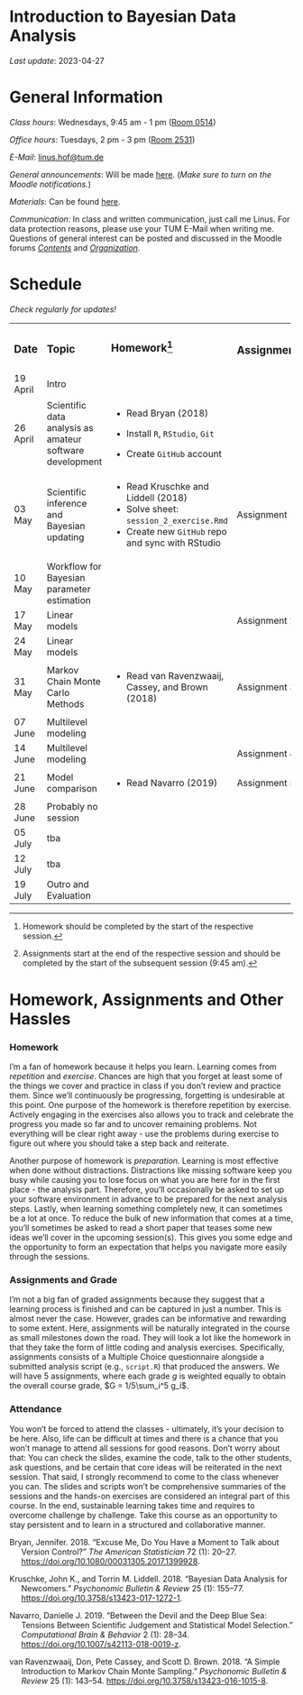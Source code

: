 Introduction to Bayesian Data Analysis
================

*Last update*: 2023-04-27

# General Information

*Class hours*: Wednesdays, 9:45 am - 1 pm ([Room
0514](https://portal.mytum.de/campus/roomfinder/roomfinder_viewmap?mapid=193&roomid=0514@0505))

*Office hours*: Tuesdays, 2 pm - 3 pm ([Room
2531](https://portal.mytum.de/campus/roomfinder/roomfinder_viewmap?mapid=196&roomid=2531@0505))

*E-Mail*: <linus.hof@tum.de>

*General announcements*: Will be made
[here](https://www.moodle.tum.de/mod/forum/view.php?id=2429843). (*Make
sure to turn on the Moodle notifications.*)

*Materials*: Can be found
[here](https://github.com/linushof/BayesIntro).

*Communication*: In class and written communication, just call me Linus.
For data protection reasons, please use your TUM E-Mail when writing me.
Questions of general interest can be posted and discussed in the Moodle
forums
[*Contents*](https://www.moodle.tum.de/mod/forum/view.php?id=2569419)
and
[*Organization*](https://www.moodle.tum.de/mod/forum/view.php?id=2569420).

# Schedule

*Check regularly for updates!*

<table style="width:99%;">
<colgroup>
<col style="width: 8%" />
<col style="width: 39%" />
<col style="width: 36%" />
<col style="width: 14%" />
</colgroup>
<tbody>
<tr class="odd">
<td><h3 id="date">Date</h3></td>
<td><h3 id="topic">Topic</h3></td>
<td><h3 id="homework1">Homework<a href="#fn1" class="footnote-ref"
id="fnref1" role="doc-noteref"><sup>1</sup></a></h3>
<h3 id="section"></h3></td>
<td><h3 id="assignment2">Assignment<a href="#fn2" class="footnote-ref"
id="fnref2" role="doc-noteref"><sup>2</sup></a></h3></td>
</tr>
<tr class="even">
<td>19 April</td>
<td>Intro</td>
<td></td>
<td></td>
</tr>
<tr class="odd">
<td>26 April</td>
<td>Scientific data analysis as amateur software development</td>
<td><ul>
<li><p>Read <span class="citation"
data-cites="bryanExcuseMeYou2018">Bryan (2018)</span></p></li>
<li><p>Install <code>R</code>, <code>RStudio</code>,
<code>Git</code></p></li>
<li><p>Create <code>GitHub</code> account</p></li>
</ul></td>
<td></td>
</tr>
<tr class="even">
<td>03 May</td>
<td>Scientific inference and Bayesian updating</td>
<td><ul>
<li>Read <span class="citation"
data-cites="kruschkeBayesianDataAnalysis2018">Kruschke and Liddell
(2018)</span></li>
<li>Solve sheet: <code>session_2_exercise.Rmd</code></li>
<li>Create new <code>GitHub</code> repo and sync with RStudio</li>
</ul></td>
<td>Assignment 1</td>
</tr>
<tr class="odd">
<td>10 May</td>
<td>Workflow for Bayesian parameter estimation</td>
<td></td>
<td></td>
</tr>
<tr class="even">
<td>17 May</td>
<td>Linear models</td>
<td></td>
<td>Assignment 2</td>
</tr>
<tr class="odd">
<td>24 May</td>
<td>Linear models</td>
<td></td>
<td></td>
</tr>
<tr class="even">
<td>31 May</td>
<td>Markov Chain Monte Carlo Methods</td>
<td><ul>
<li>Read <span class="citation"
data-cites="vanravenzwaaijSimpleIntroductionMarkov2018">van Ravenzwaaij,
Cassey, and Brown (2018)</span></li>
</ul></td>
<td>Assignment 3</td>
</tr>
<tr class="odd">
<td>07 June</td>
<td>Multilevel modeling</td>
<td></td>
<td></td>
</tr>
<tr class="even">
<td>14 June</td>
<td>Multilevel modeling</td>
<td></td>
<td>Assignment 4</td>
</tr>
<tr class="odd">
<td>21 June</td>
<td>Model comparison</td>
<td><ul>
<li>Read <span class="citation"
data-cites="navarroDevilDeepBlue2019">Navarro (2019)</span></li>
</ul></td>
<td>Assignment 5</td>
</tr>
<tr class="even">
<td>28 June</td>
<td>Probably no session</td>
<td></td>
<td></td>
</tr>
<tr class="odd">
<td>05 July</td>
<td>tba</td>
<td></td>
<td></td>
</tr>
<tr class="even">
<td>12 July</td>
<td>tba</td>
<td></td>
<td></td>
</tr>
<tr class="odd">
<td>19 July</td>
<td>Outro and Evaluation</td>
<td></td>
<td></td>
</tr>
</tbody>
</table>
<section id="footnotes" class="footnotes footnotes-end-of-document"
role="doc-endnotes">
<hr />
<ol>
<li id="fn1"><p>Homework should be completed by the start of the
respective session.<a href="#fnref1" class="footnote-back"
role="doc-backlink">↩︎</a></p></li>
<li id="fn2"><p>Assignments start at the end of the respective session
and should be completed by the start of the subsequent session (9:45
am).<a href="#fnref2" class="footnote-back"
role="doc-backlink">↩︎</a></p></li>
</ol>
</section>

# Homework, Assignments and Other Hassles

### Homework

I’m a fan of homework because it helps you learn. Learning comes from
*repetition* and *exercise*. Chances are high that you forget at least
some of the things we cover and practice in class if you don’t review
and practice them. Since we’ll continuously be progressing, forgetting
is undesirable at this point. One purpose of the homework is therefore
repetition by exercise. Actively engaging in the exercises also allows
you to track and celebrate the progress you made so far and to uncover
remaining problems. Not everything will be clear right away - use the
problems during exercise to figure out where you should take a step back
and reiterate.

Another purpose of homework is *preparation*. Learning is most effective
when done without distractions. Distractions like missing software keep
you busy while causing you to lose focus on what you are here for in the
first place - the analysis part. Therefore, you’ll occasionally be asked
to set up your software environment in advance to be prepared for the
next analysis steps. Lastly, when learning something completely new, it
can sometimes be a lot at once. To reduce the bulk of new information
that comes at a time, you’ll sometimes be asked to read a short paper
that teases some new ideas we’ll cover in the upcoming session(s). This
gives you some edge and the opportunity to form an expectation that
helps you navigate more easily through the sessions.

### Assignments and Grade

I’m not a big fan of graded assignments because they suggest that a
learning process is finished and can be captured in just a number. This
is almost never the case. However, grades can be informative and
rewarding to some extent. Here, assignments will be naturally integrated
in the course as small milestones down the road. They will look a lot
like the homework in that they take the form of little coding and
analysis exercises. Specifically, assignments consists of a Multiple
Choice questionnaire alongside a submitted analysis script (e.g.,
`script.R`) that produced the answers. We will have $5$ assignments,
where each grade $g$ is weighted equally to obtain the overall course
grade, $G = 1/5\sum_i^5 g_i$.

### Attendance

You won’t be forced to attend the classes - ultimately, it’s your
decision to be here. Also, life can be difficult at times and there is a
chance that you won’t manage to attend all sessions for good reasons.
Don’t worry about that: You can check the slides, examine the code, talk
to the other students, ask questions, and be certain that core ideas
will be reiterated in the next session. That said, I strongly recommend
to come to the class whenever you can. The slides and scripts won’t be
comprehensive summaries of the sessions and the hands-on exercises are
considered an integral part of this course. In the end, sustainable
learning takes time and requires to overcome challenge by challenge.
Take this course as an opportunity to stay persistent and to learn in a
structured and collaborative manner.

<div id="refs" class="references csl-bib-body hanging-indent">

<div id="ref-bryanExcuseMeYou2018" class="csl-entry">

Bryan, Jennifer. 2018. “Excuse Me, Do You Have a Moment to Talk about
Version Control?” *The American Statistician* 72 (1): 20–27.
<https://doi.org/10.1080/00031305.2017.1399928>.

</div>

<div id="ref-kruschkeBayesianDataAnalysis2018" class="csl-entry">

Kruschke, John K., and Torrin M. Liddell. 2018. “Bayesian Data Analysis
for Newcomers.” *Psychonomic Bulletin & Review* 25 (1): 155–77.
<https://doi.org/10.3758/s13423-017-1272-1>.

</div>

<div id="ref-navarroDevilDeepBlue2019" class="csl-entry">

Navarro, Danielle J. 2019. “Between the Devil and the Deep Blue Sea:
Tensions Between Scientific Judgement and Statistical Model Selection.”
*Computational Brain & Behavior* 2 (1): 28–34.
<https://doi.org/10.1007/s42113-018-0019-z>.

</div>

<div id="ref-vanravenzwaaijSimpleIntroductionMarkov2018"
class="csl-entry">

van Ravenzwaaij, Don, Pete Cassey, and Scott D. Brown. 2018. “A Simple
Introduction to Markov Chain Monte Sampling.” *Psychonomic Bulletin &
Review* 25 (1): 143–54. <https://doi.org/10.3758/s13423-016-1015-8>.

</div>

</div>
